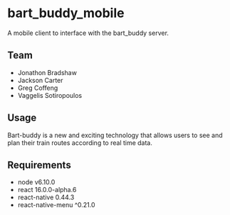 # bart_buddy_mobile

A mobile client to interface with the bart_buddy server.

## Team

- Jonathon Bradshaw 
- Jackson Carter
- Greg Coffeng
- Vaggelis Sotiropoulos

## Usage

Bart-buddy is a new and exciting technology that allows users to see and plan their train routes according to real time data. 

## Requirements

- node v6.10.0
- react 16.0.0-alpha.6
- react-native 0.44.3
- react-native-menu ^0.21.0


